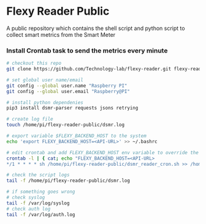# Flexy Reader Public
A public repository which contains the shell script and python script to collect smart metrics from the Smart Meter

### Install Crontab task to send the metrics every minute
```sh
# checkout this repo
git clone https://github.com/Technology-lab/flexy-reader.git flexy-reader-public

# set global user name/email
git config --global user.name "Raspberry PI"
git config --global user.email "Raspberry@PI"

# install python dependenies
pip3 install dsmr-parser requests jsons retrying

# create log file
touch /home/pi/flexy-reader-public/dsmr.log

# export variable $FLEXY_BACKEND_HOST to the system
echo 'export FLEXY_BACKEND_HOST=<API-URL>' >> ~/.bashrc

# edit crontab and add FLEXY_BACKEND_HOST env variable to override the api url and add entry to run the dsmr_reader_cron script every minute
crontab -l | { cat; echo "FLEXY_BACKEND_HOST=<API-URL> 
*/1 * * * * sh /home/pi/flexy-reader-public/dsmr_reader_cron.sh >> /home/pi/flexy-reader-public/dsmr.log 2>&1"; } | crontab -

# check the script logs 
tail -f /home/pi/flexy-reader-public/dsmr.log

# if something goes wrong
# check syslog
tail -f /var/log/syslog
# check auth log
tail -f /var/log/auth.log
```

